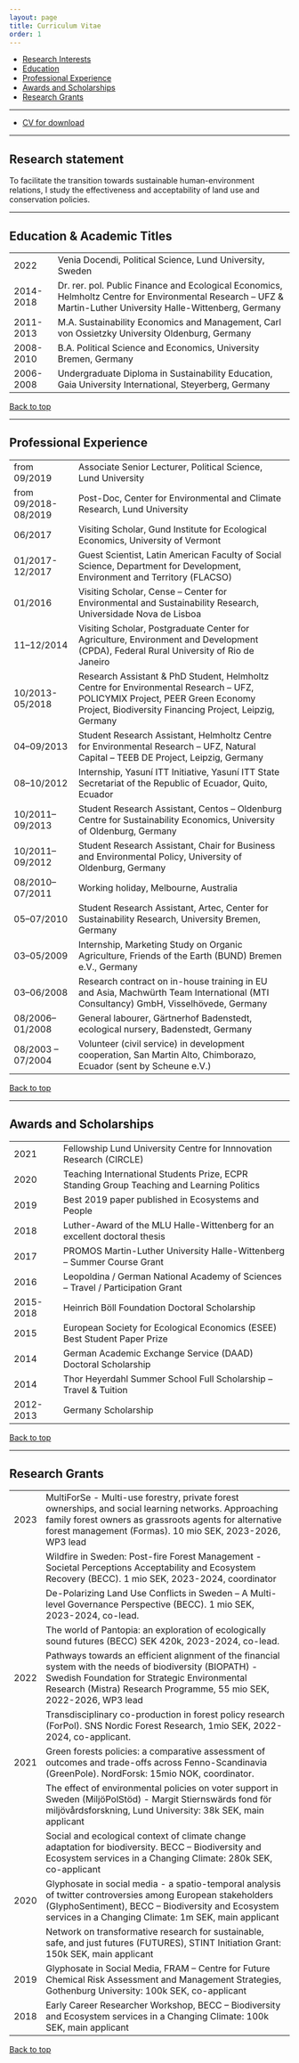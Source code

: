 ```yaml
---
layout: page
title: Curriculum Vitae
order: 1
---
```


- [Research Interests](#research-interests)
- [Education](#education)
- [Professional Experience](#professional-experience)
- [Awards and Scholarships](#awards-and-scholarships)
- [Research Grants](#research-grants)

---

- [CV for download](https://nils.droste.io/research/CV/CV2024.pdf)

---

## Research statement


To facilitate the transition towards sustainable human-environment relations, I study the effectiveness and acceptability of
land use and conservation policies.


---

## Education & Academic Titles

<table>
  <tr>
    <td>2022</td>
    <td>Venia Docendi, Political Science, Lund University, Sweden</td>
  </tr>
  <tr>
    <td>2014-2018</td>
    <td>Dr. rer. pol. Public Finance and Ecological Economics, Helmholtz Centre for Environmental Research – UFZ & Martin-Luther University Halle-Wittenberg, Germany</td>
  </tr>
  <tr>
    <td>2011-2013</td>
    <td>M.A. Sustainability Economics and Management, Carl von Ossietzky University Oldenburg, Germany</td>
  </tr>
  <tr>
    <td>2008-2010</td>
    <td>B.A. Political Science and Economics, University Bremen, Germany</td>
  </tr>
  <tr>
    <td>2006-2008</td>
    <td>Undergraduate Diploma in Sustainability Education, Gaia University International, Steyerberg, Germany</td>
  </tr>
</table>

<a href="#top">Back to top</a>

---

## Professional Experience

<table>
  <tr>
    <td>from 09/2019</td>
    <td>Associate Senior Lecturer, Political Science, Lund University</td>
  </tr>
  <tr>
    <td>from 09/2018-08/2019</td>
    <td>Post-Doc, Center for Environmental and Climate Research, Lund University</td>
  </tr>
  <tr>
    <td>06/2017</td>
    <td>Visiting Scholar, Gund Institute for Ecological Economics, University of Vermont</td>
  </tr>
  <tr>
    <td>01/2017-12/2017</td>
    <td>Guest Scientist, Latin American Faculty of Social Science, Department for Development, Environment and Territory (FLACSO)</td>
  </tr>
  <tr>
    <td>01/2016</td>
    <td>Visiting Scholar, Cense – Center for Environmental and Sustainability Research, Universidade Nova de Lisboa</td>
  </tr>
  <tr>
    <td>11–12/2014</td>
    <td>Visiting Scholar, Postgraduate Center for Agriculture, Environment and Development (CPDA), Federal Rural University of Rio de Janeiro</td>
  </tr>
  <tr>
    <td>10/2013-05/2018</td>
    <td>Research Assistant & PhD Student, Helmholtz Centre for Environmental Research – UFZ, POLICYMIX Project, PEER Green Economy Project, Biodiversity Financing Project, Leipzig, Germany</td>
  </tr>
  <tr>
    <td>04–09/2013</td>
    <td>Student Research Assistant, Helmholtz Centre for Environmental Research – UFZ,  Natural Capital – TEEB DE Project, Leipzig, Germany</td>
  </tr>
  <tr>
    <td>08–10/2012</td>
    <td>Internship, Yasuní ITT Initiative, Yasuní ITT State Secretariat of the Republic of Ecuador, Quito, Ecuador</td>
  </tr>
  <tr>
    <td>10/2011–09/2013</td>
    <td>Student Research Assistant, Centos – Oldenburg Centre for Sustainability Economics, University of Oldenburg, Germany</td>
  </tr>
  <tr>
    <td>10/2011–09/2012</td>
    <td>Student Research Assistant, Chair for Business and Environmental Policy, University of Oldenburg, Germany</td>
  </tr>
  <tr>
    <td>08/2010–07/2011</td>
    <td>Working holiday, Melbourne, Australia</td>
  </tr>
  <tr>
    <td>05–07/2010</td>
    <td>Student Research Assistant, Artec, Center for Sustainability Research, University Bremen, Germany</td>
  </tr>
  <tr>
    <td>03–05/2009</td>
    <td>Internship, Marketing Study on Organic Agriculture, Friends of the Earth (BUND) Bremen e.V., Germany</td>
  </tr>
  <tr>
    <td>03–06/2008</td>
    <td>Research contract on in-house training in EU and Asia, Machwürth Team International (MTI Consultancy) GmbH, Visselhövede, Germany</td>
  </tr>
  <tr>
    <td>08/2006–01/2008</td>
    <td>General labourer, Gärtnerhof Badenstedt, ecological nursery, Badenstedt, Germany</td>
  </tr>
  <tr>
    <td>08/2003 – 07/2004</td>
    <td>Volunteer (civil service) in development cooperation, San Martin Alto, Chimborazo, Ecuador (sent by Scheune e.V.)</td>
  </tr>
</table>

<a href="#top">Back to top</a>

---

## Awards and Scholarships

<table>
  <tr>
    <td>2021</td>
    <td>Fellowship Lund University Centre for Innnovation Research (CIRCLE)</td>
  </tr>
  <tr>
    <td>2020</td>
    <td>Teaching International Students Prize, ECPR Standing Group Teaching and Learning Politics</td>
  </tr>
  <tr>
    <td>2019</td>
    <td>Best 2019 paper published in Ecosystems and People</td>
  </tr>
  <tr>
    <td>2018</td>
    <td>Luther-Award of the MLU Halle-Wittenberg for an excellent doctoral thesis</td>
  </tr>
  <tr>
    <td>2017</td>
    <td>PROMOS Martin-Luther University Halle-Wittenberg – Summer Course Grant</td>
  </tr>
  <tr>
    <td>2016</td>
    <td>Leopoldina / German National Academy of Sciences – Travel / Participation Grant</td>
  </tr>
  <tr>
    <td>2015-2018</td>
    <td>Heinrich Böll Foundation Doctoral Scholarship</td>
  </tr>
  <tr>
    <td>2015</td>
    <td>European Society for Ecological Economics (ESEE) Best Student Paper Prize</td>
  </tr>
  <tr>
    <td>2014</td>
    <td>German Academic Exchange Service (DAAD) Doctoral Scholarship</td>
  </tr>
  <tr>
    <td>2014</td>
    <td>Thor Heyerdahl Summer School Full Scholarship – Travel & Tuition</td>
  </tr>
  <tr>
    <td>2012-2013</td>
    <td>Germany Scholarship</td>
  </tr>
</table>

<a href="#top">Back to top</a>

---

## Research Grants

<table>
  <tr>
    <td>2023</td>
    <td>MultiForSe - Multi-use forestry, private forest ownerships, and social learning networks. Approaching family forest owners as grassroots agents for alternative forest management (Formas). 10 mio SEK, 2023-2026, WP3 lead</td>
  </tr>
  <tr>
    <td> </td>
    <td>Wildfire in Sweden: Post-fire Forest Management - Societal Perceptions Acceptability and Ecosystem Recovery (BECC). 1 mio SEK, 2023-2024, coordinator</td>
  </tr>
  <tr>
    <td> </td>
    <td>De-Polarizing Land Use Conflicts in Sweden – A Multi-level Governance Perspective (BECC). 1 mio SEK, 2023-2024, co-lead.</td>
  </tr>
  <tr>
    <td> </td>
    <td>The world of Pantopia: an exploration of ecologically sound futures (BECC) SEK 420k, 2023-2024, co-lead.</td>
  </tr>
  <tr>
    <td>2022</td>
    <td>Pathways towards an efficient alignment of the financial system with the needs of biodiversity (BIOPATH) - Swedish Foundation for Strategic Environmental Research (Mistra) Research Programme, 55 mio SEK, 2022-2026, WP3 lead</td>
  </tr>
  <tr>
    <td> </td>
    <td>Transdisciplinary co-production in forest policy research (ForPol). SNS Nordic Forest Research, 1mio SEK, 2022-2024, co-applicant.</td>
  </tr>
  <tr>
    <td>2021</td>
    <td>Green forests policies: a comparative assessment of outcomes and trade-offs across Fenno-Scandinavia (GreenPole). NordForsk: 15mio NOK, coordinator.</td>
  </tr>
  <tr>
    <td> </td>
    <td>The effect of environmental policies on voter support in Sweden (MiljöPolStöd) - Margit Stiernswärds fond för miljövårdsforskning, Lund University: 38k SEK, main applicant</td>
  </tr>
  <tr>
    <td> </td>
    <td>Social and ecological context of climate change adaptation for biodiversity. BECC – Biodiversity and Ecosystem services in a Changing Climate: 280k SEK, co-applicant</td>
  </tr>
  <tr>
    <td>2020</td>
    <td>Glyphosate in social media - a spatio-temporal analysis of twitter controversies among European stakeholders (GlyphoSentiment), BECC – Biodiversity and Ecosystem services in a Changing Climate: 1m SEK, main applicant</td>
  </tr>
  <tr>
    <td> </td>
    <td>Network on transformative research for sustainable, safe, and just futures (FUTURES), STINT Initiation Grant: 150k SEK, main applicant</td>
  </tr>
  <tr>
    <td>2019</td>
    <td>Glyphosate in Social Media, FRAM – Centre for Future Chemical Risk Assessment and Management Strategies, Gothenburg University: 100k SEK, co-applicant</td>
  </tr>
  <tr>
    <td>2018</td>
    <td>Early Career Researcher Workshop, BECC – Biodiversity and Ecosystem services in a Changing Climate: 100k SEK, main applicant</td>
  </tr>
</table>

<a href="#top">Back to top</a>
<br>